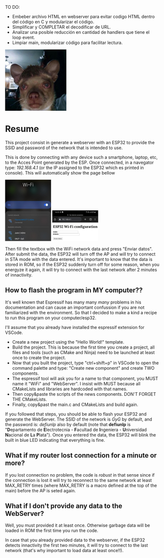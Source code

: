 TO DO:

* Embeber archivo HTML en webserver para evitar codigo HTML dentro del código en C y modularizar el código.
* Simplificar y COMPLETAR el decodificar de URL.
* Analizar una posible reducción en cantidad de handlers que tiene el loop event.
* Limpiar main, modularizar código para facilitar lectura.
  

<img src="doc/ayuda.png" width="200" height="200">

# Resume
This project consist in generate a webserver with an ESP32 to provide the SSID and password of the network that is intended to use.

This is done by connecting with any device such a smartphone, laptop, etc, to the Acces Point generated by the ESP. Once connected, in a navegator type: *192.168.4.1* (or the IP assigned to the ESP32 which es printed in console). This will automatically show the page bellow

<img src="doc/network.jpeg"  width="150" height="200"> <img src="doc/webserver.jpeg"  width="150" height="100"> 

Then fill the textbox with the WiFi network data and press "Enviar datos". After submit the data, the ESP32 will turn off the AP and will try to connect in STA mode with the data entered. It's important to know that the data is stored in ROM, so if the ESP32 suddenly turn off for some reason, when you energyze it again, it will try to connect with the last network after 2 minutes of innactivity.

## How to flash the program in MY computer??
It's well known that Espressif has many many *many* problems in his documentation and can cause an important confussion if you are not familiarized with the environment. So that I decided to make a kind a recipe to run this program on your computer/esp32.

I'll assume that you already have installed the espressif extension for VSCode.

* Create a new project using the "Hello World!" template. 
* Build the project. This is because the first time you create a project, all files and tools (such as CMake and Ninja) need to be launched at least once to create the project.
* Now that you built the project, type "ctrl+shift+p" in VSCode to open the command palette and type: "Create new component" and create TWO components.
* The espressif tool will ask you for a name to that component, you MUST name it "WiFi" and "WebServer". I insist with MUST because all CMakeLists and libraries are hardcoded with that names.
* Then copy&paste the scripts of the news components. DON'T FORGET THE CMakeLists.
* Finally, copy&past the main.c and CMakeLists and build again.

If you followed that steps, you should be able to flash your ESP32 and generate the WebServer. The SSID of the network is *GyG* by default, and the password is: *defiunlp* also by default (note that **defiunlp** is "**D**epartamento de **E**lectrotecnia - **F**acultad de **I**ngeniera - **U**niversidad **N**acional de **L**a **P**lata"). Once you entered the data, the ESP32 will blink the built in blue LED indicating that everything is fine.

## What if my router lost connection for a minute or more?
If you lost connection no problem, the code is *robust* in that sense since if the connection is lost it will try to reconnect to the same network at least MAX_RETRY times (where MAX_RETRY is a macro defined at the top of the main) before the AP is seted again.

## What if I don't provide any data to the WebServer?
Well, you must provided it at least once. Otherwise garbage data will be loaded in ROM the first time you run the code.

In case that you already provided data to the webserver, if the ESP32 detects innactivity the first two minutes, it will try to connect to the last network (that's why important to load data at least once!!).